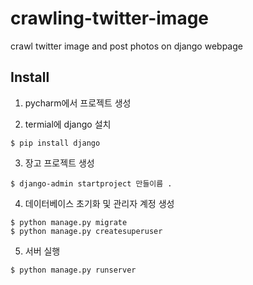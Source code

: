 # crawling-twitter-image
crawl twitter image and post photos on django webpage

## Install
1. pycharm에서 프로젝트 생성


2. termial에 django 설치
~~~
$ pip install django
~~~


3. 장고 프로젝트 생성
~~~
$ django-admin startproject 만들이름 .
~~~


4. 데이터베이스 초기화 및 관리자 계정 생성
~~~
$ python manage.py migrate
$ python manage.py createsuperuser
~~~


5. 서버 실행
~~~
$ python manage.py runserver
~~~
